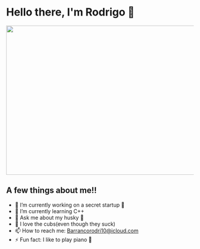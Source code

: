

# Hello there, I'm Rodrigo 👋

<p align="center">
  <img src="https://media.discordapp.net/attachments/466306444007047169/998114269285601290/Screen_Shot_2022-07-17_at_1.28.43_AM.png?width=956&height=935" width="600" height="400"/>
</p>

## A few things about me!! 
- 🔭 I’m currently working on a secret startup 🥳
- 🌱 I’m currently learning C++ 
- 💬 Ask me about my husky 🐶
- 🐻 I love the cubs(even though they suck)
- 📫 How to reach me: Barrancorodri10@icloud.com
- ⚡️ Fun fact: I like to play piano 🎹

